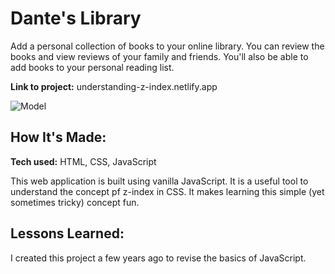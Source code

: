 # Dante's Library
Add a personal collection of books to your online library. You can review the books and view reviews of your family and friends. You'll also be able to add books to your personal reading list.

**Link to project:** understanding-z-index.netlify.app

![Model](https://i.ibb.co/s9W0xf8/understanding-x-index.png)

## How It's Made:

**Tech used:** HTML, CSS, JavaScript

This web application is built using vanilla JavaScript. It is a useful tool to understand the concept pf z-index in CSS. It makes learning this simple (yet sometimes tricky) concept fun.

## Lessons Learned:

I created this project a few years ago to revise the basics of JavaScript.


